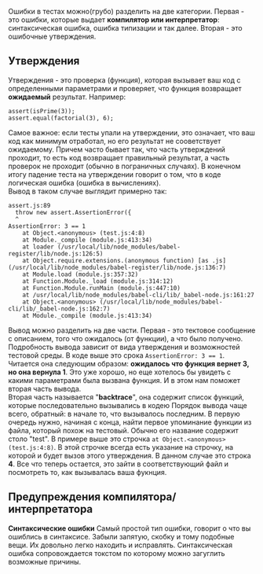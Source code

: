 Ошибки в тестах можно(грубо) разделить на две категории. Первая - это ошибки, которые выдает **компилятор или интерпретатор**: синтаксическая ошибка, ошибка типизации и так далее. Вторая - это ошибочные утверждения.  
## Утверждения
Утверждения - это проверка (функция), которая вызывает ваш код с определенными параметрами и проверяет, что функция возвращает **ожидаемый** результат. Например:  
```
assert(isPrime(3));
assert.equal(factorial(3), 6);
```  
Самое важное: если тесты упали на утверждении, это означает, что ваш код как минимум отработал, но его результат не сооветствует ожидаемому. Причем часто бывает так, что часть утверждений проходит, то есть код возвращает правильный результат, а часть проверок не проходит (обычно в пограничных случаях). В конечном итогу падение теста на утверждении говорит о том, что в коде логическая ошибка (ошибка в вычислениях).  
Вывод в таком случае выглядит примерно так:
```
assert.js:89
  throw new assert.AssertionError({
  ^
AssertionError: 3 == 1
    at Object.<anonymous> (test.js:4:8)
    at Module._compile (module.js:413:34)
    at loader (/usr/local/lib/node_modules/babel-register/lib/node.js:126:5)
    at Object.require.extensions.(anonymous function) [as .js] (/usr/local/lib/node_modules/babel-register/lib/node.js:136:7)
    at Module.load (module.js:357:32)
    at Function.Module._load (module.js:314:12)
    at Function.Module.runMain (module.js:447:10)
    at /usr/local/lib/node_modules/babel-cli/lib/_babel-node.js:161:27
    at Object.<anonymous> (/usr/local/lib/node_modules/babel-cli/lib/_babel-node.js:162:7)
    at Module._compile (module.js:413:34)
```
Вывод можно разделить на две части. Первая - это тектовое сообщение с описанием, того что ожидалось (от функции), а что было получено. Подробность вывода зависит от вида утверждения и возможностей тестовой среды. В коде выше это срока `AssertionError: 3 == 1`. Читается она следующим образом: **ожидалось что функция вернет 3, но она вернула 1**. Это уже хорошо, но еще хотелось бы увидеть с какими параметрами была вызвана функция. И в этом нам поможет вторая часть вывода.  
Вторая часть называется "**backtrace**", она содержит список функций, которые последовательно вызывались в кодею Порядок вывода чаще всего, обратный: в начале то, что вызывалось последним. В первую очередь нужно, начиная с конца, найти первое упоминание функции из файла, который похож на тестовый. Обычно его название содержит столо "test". В примере выше это строчка `at Object.<anonymous> (test.js:4:8)`. В этой строчке всегда есть указание на строчку, на которой и будет вызов этого утверждения. В данном случае это строка **4**. Все что теперь остается, это зайти в соответствующий файл и посмотреть то, как вызывалась ваша фукнция.  
## Предупреждения компилятора/интерпретатора
**Синтаксические ошибки**
Самый простой тип ошибки, говорит о что вы ошиблись в синтаксисе. Забыли запятую, скобку и тому подобные вещи. Их довольно легко находить и исправлять. Синтаксическая ошибка сопровождается токстом по которому можно загуглить возможные причины.
